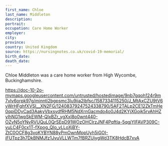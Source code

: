 ```yaml
---
first_name: Chloe
last_name: Middleton
description: 
portrait: 
occupation: Care Home Worker
employer: 
city: 
province: 
country: United Kingdom
source: https://nursingnotes.co.uk/covid-19-memorial/
birth_date: 
death_date: 
---
```


Chloe Middleton was a care home worker from High Wycombe, Buckinghamshire.

https://doc-10-2o-mymaps.googleusercontent.com/untrusted/hostedimage/9nb7gqoh124r9m7vlv6orpk97g/minnti2bgpsmc3lu9iia2lbfsc/1587334115250/J_MtAxCZU9tV6vWrHFghfXVSI__XN2FG/12408379247524338790/5AF2TALp2CE12ZkTmHe0qpiDDyCad3AakyVbxsydfRHM5NdXrnGacmdo4o0J4d2KYjXGojk5rvAhHZylhNG1wpSkEWM-QlxBZr_ygXxI8o0wnt440-OZvN5oYNvRVUQuL0QrSEpD91WOzOHClrzJNF4PqftIa-5qgjYIFAVP309C-vuLC4F0cx1T-fXpog_Qlo_vLLoXjBY-ZtC0OCF8g3voKYBYN88yPmOwnMppUyh5iGOI-iFUTpz3h7DkBNMJfz1JvuVLLWTm7fBRZUiygWd3TK8HdcB7xvA